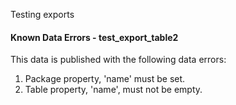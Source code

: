 Testing exports
#### Known Data Errors - test_export_table2
This data is published with the following data errors:

1. Package property, 'name' must be set.
2. Table property, 'name', must not be empty.

